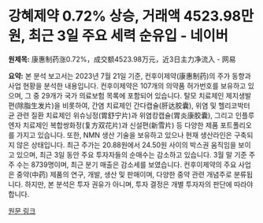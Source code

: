 # 강혜제약 0.72% 상승, 거래액 4523.98만원, 최근 3일 주요 세력 순유입 - 네이버

**원제목:** 康惠制药涨0.72%，成交额4523.98万元，近3日主力净流入 - 网易

**요약:** 본 분석 보고서는 2023년 7월 21일 기준, 컨후이제약(康惠制药)의 주가 동향과 사업 현황을 분석한 내용입니다.  컨후이제약은 107개의 의약품 허가번호를 보유하고 있으며, 그 중 29개가 국가 의료보험 목록에 포함되어 있습니다.  탈모 치료제인 제지생발편(除脂生发片)을 비롯하여, 간염 치료제인 간다캡슐(肝达胶囊), 위염 및 헬리코박터균 관련 질환 치료제인 위슈닝정(胃舒宁片)과 위염캉캡슐(胃炎康胶囊), 그리고 인플루엔자 치료제인 복합쌍화정(复方双花片)과 신설편(新雪片) 등 다양한 제품 포트폴리오를 가지고 있습니다.  또한, NMN 생산 기술을 보유하고 있으나 현재 생산라인은 구축되지 않은 상태입니다.  최근 주가는 20.88원에서 24.50원 사이의 박스권 움직임을 보이고 있으며, 최근 3일 동안 주요 투자자들의 순매수는 감소하고 있습니다.  3월 말 기준 주주 수는 8739명이며, 최근 분기 매출은 감소세를 보였습니다.  컨후이제약의 주요 사업은 중약(中药) 제품의 연구, 개발, 생산 및 판매이며,  다양한 중약 관련 개념주로 분류됩니다.  하지만, 본 분석은 투자 권유가 아니며, 투자 결정은 개별 투자자의 판단에 따라야 합니다.

[원문 링크](https://www.163.com/dy/article/K50HRMLK05568W0A.html)
